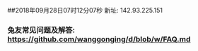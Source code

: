 ##2018年09月28日07时12分07秒 新址: 142.93.225.151
### 兔友常见问题及解答: https://github.com/wanggonging/d/blob/w/FAQ.md
